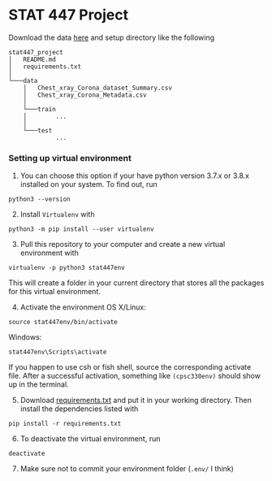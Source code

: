 # STAT 447 Project
 
Download the data [here](https://www.kaggle.com/praveengovi/coronahack-chest-xraydataset?select=Chest_xray_Corona_dataset_Summary.csv) and setup directory like the following
```
stat447_project
│   README.md
│   requirements.txt    
│
└───data
    │   Chest_xray_Corona_dataset_Summary.csv
    │   Chest_xray_Corona_Metadata.csv
    │
    └───train
    │        ...
    │
    └───test
             ...
```
 
### Setting up virtual environment
1. You can choose this option if your have python version 3.7.x or 3.8.x installed on your system. To find out, run
 ```
 python3 --version
 ```
 
2. Install `Virtualenv` with
 ```
 python3 -m pip install --user virtualenv
 ```
 
3. Pull this repository to your computer and create a new virtual environment with
 ```
 virtualenv -p python3 stat447env
 ```
 
 This will create a folder in your current directory that stores all the packages for this virtual environment.
 
4. Activate the environment
 OS X/Linux:
 ```
 source stat447env/bin/activate
 ```
 Windows:
 ```
 stat447env\Scripts\activate
 ```
 If you happen to use csh or fish shell, source the corresponding activate file. 
 After a successful activation, something like `(cpsc330env)` should show up in the terminal.
 
5. Download [requirements.txt](requirements.txt) and put it in your working directory. Then install the dependencies listed with
 ```
 pip install -r requirements.txt
 ```
 
6. To deactivate the virtual environment, run
 ```
 deactivate
 ```
 
7. Make sure not to commit your environment folder (`.env/` I think)
